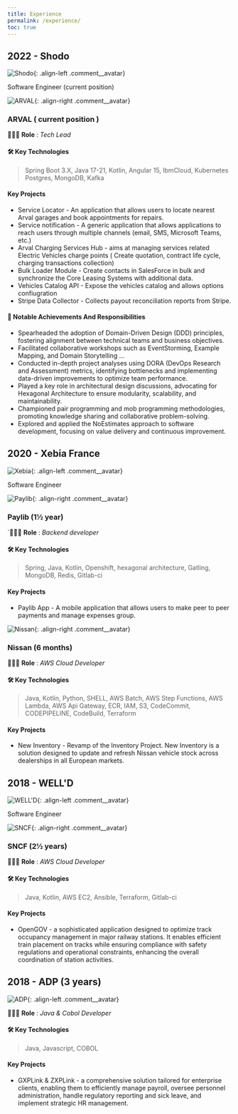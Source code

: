 ```yaml
---
title: Experience
permalink: /experience/
toc: true
---
```


## 2022 - Shodo

![Shodo](../assets/images/logo_shodo.png){: .align-left .comment__avatar}

Software Engineer (current position)

![ARVAL](../assets/images/logo_arval.png){: .align-right .comment__avatar}

### ARVAL ( current position )

👷🏾‍♂️ **Role**  : *Tech Lead*

#### 🛠️ Key Technologies

> Spring Boot 3.X, Java 17-21, Kotlin, Angular 15, IbmCloud, Kubernetes
> Postgres, MongoDB, Kafka

#### Key Projects

- Service Locator - An application that allows users to locate nearest Arval garages and book appointments for repairs. 
- Service notification - A generic application that allows applications to reach users through multiple channels (email, SMS, Microsoft Teams, etc.) 
- Arval Charging Services Hub - aims at managing services related Electric Vehicles charge points ( Create quotation, contract life cycle, charging transactions collection) 
- Bulk Loader Module - Create contacts in SalesForce in bulk and synchronize the Core Leasing Systems with additional data.  
- Vehicles Catalog API - Expose the vehicles catalog and allows options confiugration  
- Stripe Data Collector - Collects payout reconciliation reports from Stripe. 

#### 🌟 Notable Achievements And Responsibilities

- Spearheaded the adoption of Domain-Driven Design (DDD) principles, fostering alignment between technical teams and business objectives.
- Facilitated collaborative workshops such as EventStorming, Example Mapping, and Domain Storytelling ...
- Conducted in-depth project analyses using DORA (DevOps Research and Assessment) metrics, identifying bottlenecks and implementing data-driven improvements to optimize team performance.
- Played a key role in architectural design discussions, advocating for Hexagonal Architecture to ensure modularity, scalability, and maintainability.
- Championed pair programming and mob programming methodologies, promoting knowledge sharing and collaborative problem-solving.
- Explored and applied the NoEstimates approach to software development, focusing on value delivery and continuous improvement.

## 2020 - Xebia France

![Xebia](../assets/images/logo_xebia.png){: .align-left .comment__avatar}

Software Engineer

![Paylib](../assets/images/logo_paylib.png){: .align-right .comment__avatar}

### Paylib (1½ year)

`👷🏾‍♂️ **Role**  : *Backend developer*

#### 🛠️ Key Technologies

> Spring, Java, Kotlin, Openshift, hexagonal architecture, Gatling, MongoDB, Redis, Gitlab-ci

#### Key Projects
- Paylib App - A mobile application that allows users to make peer to peer payments and manage expenses group.

![Nissan](../assets/images/logo_nissan.png){: .align-right .comment__avatar}

### Nissan (6 months)

👷🏾‍♂️ **Role**  : *AWS Cloud Developer*

#### 🛠️ Key Technologies

> Java, Kotlin, Python, SHELL, AWS Batch, AWS Step Functions, AWS Lambda,  AWS Api Gateway, ECR, IAM, S3, CodeCommit, CODEPIPELINE, CodeBuild, Terraform

#### Key Projects

- New Inventory - Revamp of the Inventory Project. New Inventory is a solution designed to update and refresh Nissan vehicle stock across dealerships in all European markets.

## 2018 - WELL'D

![WELL'D](../assets/images/logo_welld.png){: .align-left .comment__avatar}

Software Engineer

![SNCF](../assets/images/logo_sncf.png){: .align-right .comment__avatar}

### SNCF (2½ years)

👷🏾‍♂️ **Role**  : *AWS Cloud Developer*

#### 🛠️ Key Technologies

> Java, Kotlin, AWS EC2, Ansible, Terraform, Gitlab-ci

#### Key Projects

- OpenGOV - a sophisticated application designed to optimize track occupancy management in major railway stations. It enables efficient train placement on tracks while ensuring compliance with safety regulations and operational constraints, enhancing the overall coordination of station activities.

## 2018 - ADP (3 years)

![ADP](../assets/images/logo_adp.png){: .align-left .comment__avatar}

👷🏾‍♂️ **Role**  : *Java & Cobol Developer*

#### 🛠️ Key Technologies

> Java, Javascript, COBOL

#### Key Projects

- GXPLink & ZXPLink - a comprehensive solution tailored for enterprise clients, enabling them to efficiently manage payroll, oversee personnel administration, handle regulatory reporting and sick leave, and implement strategic HR management.
